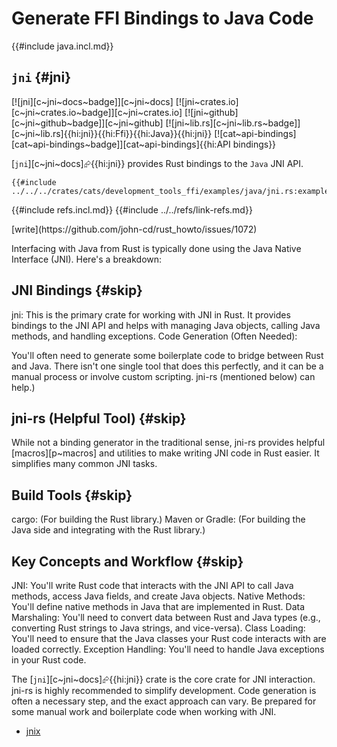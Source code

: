 # Generate FFI Bindings to Java Code

{{#include java.incl.md}}

## `jni` {#jni}

[![jni][c~jni~docs~badge]][c~jni~docs] [![jni~crates.io][c~jni~crates.io~badge]][c~jni~crates.io] [![jni~github][c~jni~github~badge]][c~jni~github] [![jni~lib.rs][c~jni~lib.rs~badge]][c~jni~lib.rs]{{hi:jni}}{{hi:Ffi}}{{hi:Java}}{{hi:jni}} [![cat~api-bindings][cat~api-bindings~badge]][cat~api-bindings]{{hi:API bindings}}

[`jni`][c~jni~docs]⮳{{hi:jni}} provides Rust bindings to the `Java` JNI API.

```rust,editable
{{#include ../../../crates/cats/development_tools_ffi/examples/java/jni.rs:example}}
```

{{#include refs.incl.md}}
{{#include ../../refs/link-refs.md}}

<div class="hidden">
[write](https://github.com/john-cd/rust_howto/issues/1072)

Interfacing with Java from Rust is typically done using the Java Native Interface (JNI). Here's a breakdown:

## JNI Bindings {#skip}

jni: This is the primary crate for working with JNI in Rust. It provides bindings to the JNI API and helps with managing Java objects, calling Java methods, and handling exceptions.
Code Generation (Often Needed):

You'll often need to generate some boilerplate code to bridge between Rust and Java. There isn't one single tool that does this perfectly, and it can be a manual process or involve custom scripting. jni-rs (mentioned below) can help.)

## jni-rs (Helpful Tool) {#skip}

While not a binding generator in the traditional sense, jni-rs provides helpful [macros][p~macros] and utilities to make writing JNI code in Rust easier. It simplifies many common JNI tasks.

## Build Tools {#skip}

cargo: (For building the Rust library.)
Maven or Gradle: (For building the Java side and integrating with the Rust library.)

## Key Concepts and Workflow {#skip}

JNI: You'll write Rust code that interacts with the JNI API to call Java methods, access Java fields, and create Java objects.
Native Methods: You'll define native methods in Java that are implemented in Rust.
Data Marshaling: You'll need to convert data between Rust and Java types (e.g., converting Rust strings to Java strings, and vice-versa).
Class Loading: You'll need to ensure that the Java classes your Rust code interacts with are loaded correctly.
Exception Handling: You'll need to handle Java exceptions in your Rust code.

The [`jni`][c~jni~docs]⮳{{hi:jni}} crate is the core crate for JNI interaction. jni-rs is highly recommended to simplify development. Code generation is often a necessary step, and the exact approach can vary. Be prepared for some manual work and boilerplate code when working with JNI.

- [jnix](https://lib.rs/crates/jnix)

</div>
